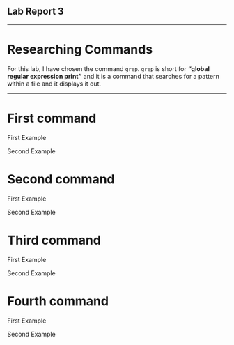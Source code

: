 ## Lab Report 3
---
# Researching Commands
For this lab, I have chosen the command `grep`. `grep` is short for **“global regular expression print”** and it is a command that searches for a pattern within a file and it displays it out. 

---
# First command

First Example

Second Example

# Second command

First Example

Second Example

# Third command

First Example

Second Example

# Fourth command

First Example

Second Example



